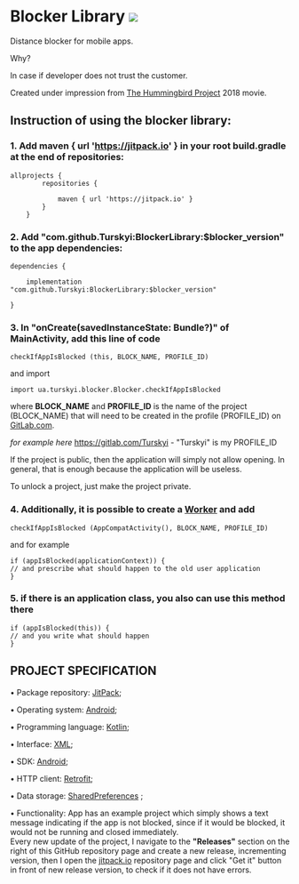 # Blocker Library [![](https://jitpack.io/v/Turskyi/BlockerLibrary.svg)](https://jitpack.io/#Turskyi/BlockerLibrary)

Distance blocker for mobile apps.  

Why?  

In case if developer does not trust the customer.

Created under impression from [The Hummingbird Project](https://youtu.be/3-IlhKbakFA) 2018 movie.

## Instruction of using the blocker library:

### 1. Add maven { url 'https://jitpack.io' } in your root build.gradle at the end of repositories:

```
allprojects {
		repositories {

			maven { url 'https://jitpack.io' }
		}
	}
```

### 2. Add "com.github.Turskyi:BlockerLibrary:$blocker_version" to the app dependencies:

```
dependencies {

    implementation "com.github.Turskyi:BlockerLibrary:$blocker_version"

}
```

### 3. In "onCreate(savedInstanceState: Bundle?)" of MainActivity,  add this line of code

```
checkIfAppIsBlocked (this, BLOCK_NAME, PROFILE_ID)
```

and import

```
import ua.turskyi.blocker.Blocker.checkIfAppIsBlocked
```

where **BLOCK_NAME** and **PROFILE_ID** is the name of the project (BLOCK_NAME) that will need to be
created in the profile (PROFILE_ID) on [GitLab.com](https://gitlab.com/).

*for example here* https://gitlab.com/Turskyi - "Turskyi" is my PROFILE_ID

If the project is public, then the application will simply not allow opening. In general, that is
enough because the application will be useless.

To unlock a project, just make the project private.

### 4. Additionally, it is possible to create a [Worker](https://developer.android.com/reference/androidx/work/Worker#:~:text=androidx.work.ListenableWorker-,%E2%86%B3,getExecutor()%20) and add

```
checkIfAppIsBlocked (AppCompatActivity(), BLOCK_NAME, PROFILE_ID)
```

and for example 

```
if (appIsBlocked(applicationContext)) {
// and prescribe what should happen to the old user application
}
```

### 5. if there is an application class, you also can use this method there

```
if (appIsBlocked(this)) {
// and you write what should happen
}
```

## PROJECT SPECIFICATION
• Package repository: [JitPack](https://jitpack.io/#Turskyi/BlockerLibrary);

• Operating system: [Android](https://www.android.com/);

• Programming language: [Kotlin](https://kotlinlang.org/);

• Interface: [XML](https://developer.android.com/guide/topics/ui/declaring-layout);

• SDK: [Android](https://developer.android.com/studio/intro);

• HTTP client: [Retrofit](https://square.github.io/retrofit/);

• Data
storage: [SharedPreferences](https://developer.android.com/training/data-storage/shared-preferences)
;

• Functionality: App has an example project which simply shows a text message indicating if the app
is not blocked, since if it would be blocked, it would not be running and closed immediately.  
Every new update of the project, I navigate to the **"Releases"** section on the right of this
GitHub repository page and create a new release, incrementing version, then I open
the [jitpack.io](https://jitpack.io/#Turskyi/BlockerLibrary) repository page and click "Get it"
button in front of new release version, to check if it does not have errors.
